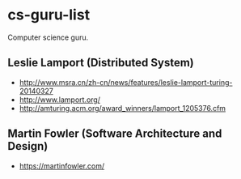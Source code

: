 # cs-guru-list
Computer science guru.

## Leslie Lamport (Distributed System)
* http://www.msra.cn/zh-cn/news/features/leslie-lamport-turing-20140327
* http://www.lamport.org/
* http://amturing.acm.org/award_winners/lamport_1205376.cfm

## Martin Fowler (Software Architecture and Design)
* https://martinfowler.com/
